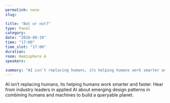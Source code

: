 ```yaml
---
permalink: none
slug:

title: "Bot or not?"
type: Panel
category:
date: "2018-09-19"
time: "17:00"
time_slot: "17:00"
duration:
room: Hemisphere A
speakers:

summary: "AI isn’t replacing humans, its helping humans work smarter and faster. Hear from industry leaders in applied AI about emerging design patterns in combining humans and machines to build a queryable planet."
---
```

AI isn’t replacing humans, its helping humans work smarter and faster. Hear from industry leaders in applied AI about emerging design patterns in combining humans and machines to build a queryable planet.
